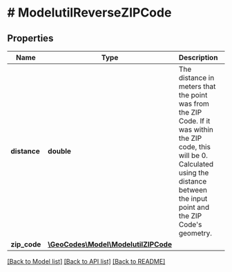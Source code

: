 # # ModelutilReverseZIPCode

## Properties

Name | Type | Description | Notes
------------ | ------------- | ------------- | -------------
**distance** | **double** | The distance in meters that the point was from the ZIP Code. If it was within the ZIP code, this will be 0. Calculated using the distance between the input point and the ZIP Code&#39;s geometry. | [optional]
**zip_code** | [**\GeoCodes\Model\ModelutilZIPCode**](ModelutilZIPCode.md) |  |

[[Back to Model list]](../../README.md#models) [[Back to API list]](../../README.md#endpoints) [[Back to README]](../../README.md)
